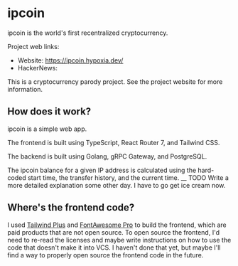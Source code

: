 # ipcoin

ipcoin is the world's first recentralized cryptocurrency.

Project web links:

* Website: https://ipcoin.hypoxia.dev/
* HackerNews:

This is a cryptocurrency parody project. See the project website for more information.

## How does it work?

ipcoin is a simple web app.

The frontend is built using TypeScript, React Router 7, and Tailwind CSS.

The backend is built using Golang, gRPC Gateway, and PostgreSQL.

The ipcoin balance for a given IP address is calculated using the hard-coded start time, the transfer history, and the
current time.
__
TODO Write a more detailed explanation some other day. I have to go get ice cream now.

## Where's the frontend code?

I used [Tailwind Plus](https://tailwindcss.com/plus#pricing) and [FontAwesome Pro](https://fontawesome.com/plans) to
build the frontend, which are paid products that are not open source. To open source the frontend, I'd need to re-read
the licenses and maybe write instructions on how to use the code that doesn't make it into VCS. I haven't done that yet,
but maybe I'll find a way to properly open source the frontend code in the future.
